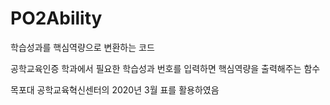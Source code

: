 # PO2Ability
학습성과를 핵심역량으로 변환하는 코드

공학교육인증 학과에서 필요한 학습성과 번호를 입력하면 핵심역량을 출력해주는 함수

목포대 공학교육혁신센터의 2020년 3월 표를 활용하였음
